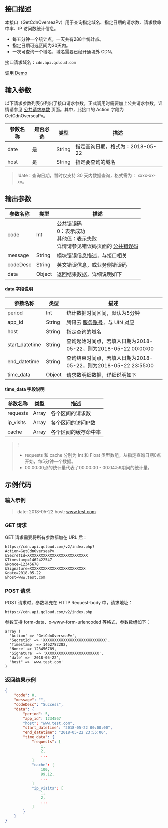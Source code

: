 ## 接口描述
本接口（GetCdnOverseaPv）用于查询指定域名、指定日期的请求数、请求数命中率、IP 访问数统计信息。
- 每五分钟一个统计点，一天共有288个统计点。
- 指定日期可选区间为30天内。
- 一次可查询一个域名，域名需要已经开通境外 CDN。

接口请求域名：`cdn.api.qcloud.com`

[调用 Demo](https://cloud.tencent.com/document/product/228/1734)

## 输入参数
以下请求参数列表仅列出了接口请求参数，正式调用时需要加上公共请求参数，详情请参见 [公共请求参数](https://cloud.tencent.com/doc/api/231/4473) 页面。其中，此接口的 Action 字段为 GetCdnOverseaPv。

| 参数名称 | 是否必选 | 类型     | 描述                    |
| ---- | ---- | ------ | --------------------- |
| date | 是    | String | 指定查询日期，格式为：2018-05-22 |
| host | 是    | String | 指定要查询的域名              |

>!date：查询日期，暂时仅支持 30 天内数据查询，格式需为： xxxx-xx-xx。


## 输出参数

| 参数名称     | 类型     | 描述                                       |
| -------- | ------ | ---------------------------------------- |
| code     | Int    | 公共错误码<br/>0：表示成功<br/>其他值：表示失败<br/>详情请参见错误码页面的 [公共错误码](https://cloud.tencent.com/doc/api/231/5078#1.-.E5.85.AC.E5.85.B1.E9.94.99.E8.AF.AF.E7.A0.81) |
| message  | String | 模块错误信息描述，与接口相关                         |
| codeDesc | String | 英文错误信息，或业务侧错误码                         |
| data     | Object | 返回结果数据，详细说明如下                            |

#### data 字段说明
| 参数名称           | 类型     | 描述                                       |
| -------------- | ------ | ---------------------------------------- |
| period         | Int    | 统计数据时间区间，默认为5分钟                          |
| app_id         | String | 腾讯云 [服务账号](http://console.cloud.tencent.com/cloudAccount)，与 UIN 对应 |
| host           | String | 指定查询的域名                                  |
| start_datetime | String | 查询起始时间点，若填入日期为2018-05-22，则为2018-05-22 00:00:00 |
| end_datetime   | String | 查询结束时间点，若填入日期为2018-05-22，则为2018-05-22 23:55:00 |
| time_data      | Object | 请求数明细数据，详细说明如下                           |

#### time_data 字段说明
| 参数名称     | 类型    | 描述       |
| -------- | ----- | -------- |
| requests | Array | 各个区间的请求数 |
| ip_visits | Array | 各个区间的访问IP数 |
| cache    | Array | 各个区间的缓存命中率 |

>!
>- requests 和 cache 分别为 Int 和 Float 类型数组，从指定查询日期0点开始，每5分钟一个数据。
>- 00:00:00点的统计量代表了00:00:00 - 00:04:59期间的统计量。

## 示例代码
### 输入示例

> date: 2018-05-22
> host: www.test.com


### GET 请求

GET 请求需要将所有参数都加在 URL 后：

```
https://cdn.api.qcloud.com/v2/index.php?
Action=GetCdnOverseaPv
&SecretId=XXXXXXXXXXXXXXXXXXXXXXXXXXX
&Timestamp=1462422547
&Nonce=12345678
&Signature=XXXXXXXXXXXXXXXXXXXXXXXXX
&date=2018-05-22
&host=www.test.com
```

### POST 请求

POST 请求时，参数填充在 HTTP Request-body 中，请求地址：

```
https://cdn.api.qcloud.com/v2/index.php
```

参数支持 form-data、x-www-form-urlencoded 等格式，参数数组如下：

```
array (
  'Action' => 'GetCdnOverseaPv',
  'SecretId' => 'XXXXXXXXXXXXXXXXXXXXXXXXXXXX',
  'Timestamp' => 1462782282,
  'Nonce' => 123456789,
  'Signature' => 'XXXXXXXXXXXXXXXXXXXXXXXX',
  'date' => '2018-05-22',
  "host" => 'www.test.com'
)
```

### 返回结果示例

```json
{
    "code": 0,
    "message": "",
    "codeDesc": "Success",
    "data": {
        "period": 5,
        "app_id": 1234567
        "host": "www.test.com",
        "start_datetime": "2018-05-22 00:00:00",
        "end_datetime": "2018-05-22 23:55:00",
        "time_data": {
            "requests": [
            	1,
                2,
                ...
            ]
            "cache": [
                100,
                99.12,
                ...
            ]
            "ip_visits": [
                1,
                2,
                ...
            ]
        }
    }
}
```
